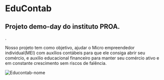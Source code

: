 # EduContab
<h2>Projeto demo-day do instituto PROA.</h2>.
<p>Nosso projeto tem como objetivo, ajudar o Micro empreendedor individual(MEI) com auxílios contábeis para que ele consiga abrir seu comércio,
  e auxilio educacional financeiro para manter seu comércio ativo e em constante crescimento sem riscos de falência.</p>

  
  

![Educontab-nome](https://user-images.githubusercontent.com/88565656/148815674-47ae7264-0eee-4bc5-aa6d-2410650537e1.jpg)
